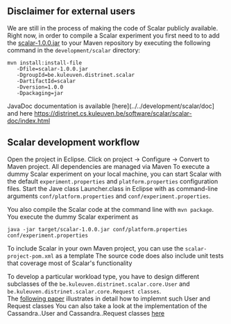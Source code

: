 ## Disclaimer for external users

We are still in the process of making the code of Scalar publicly available. 
Right now, in order to compile a Scalar experiment you first need to to add the [scalar-1.0.0.jar](../../development/scalar/)
to your Maven repository by executing the following command in the `development/scalar` directory:
```
mvn install:install-file
   -Dfile=scalar-1.0.0.jar
   -DgroupId=be.kuleuven.distrinet.scalar
   -DartifactId=scalar
   -Dversion=1.0.0
   -Dpackaging=jar
```
   
JavaDoc documentation is available [here](../../development/scalar/doc] and here https://distrinet.cs.kuleuven.be/software/scalar/scalar-doc/index.html

## Scalar development workflow
Open the project in Eclipse. Click on project -> Configure -> Convert to Maven project. All dependencies are managed via Maven
To execute a dummy Scalar experiment on your local machine, you can start Scalar with the default `experiment.properties` and `platform.properties` 
configuration files. Start the Jave class Launcher.class in Eclipse with as command-line arguments `conf/platform.properties` and `conf/experiment.properties`.


You also compile the Scalar code at the command line with `mvn package`.  You execute the dummy Scalar experiment as 
```
java -jar target/scalar-1.0.0.jar conf/platform.properties conf/experiment.properties
```

To include Scalar in your own Maven project, you can use the `scalar-project-pom.xml` as a template 
The source code does also include unit tests that coverage most of Scalar's functionality 

To develop a particular workload type, you have to design different subclasses of the `be.kuleuven.distrinet.scalar.core.User` and `be.kuleuven.distrinet.scalar.core.Request classes`.  
The [following paper](./heyman_preuveneers_joosen.pdf) illustrates in detail how to implemnt such User and Request classes
You can also take a look at the implementation of the Cassandra..User and Cassandra..Request classes [here](../../development/scalar/src/be/kuleuven/distrinet/scalar/
)
